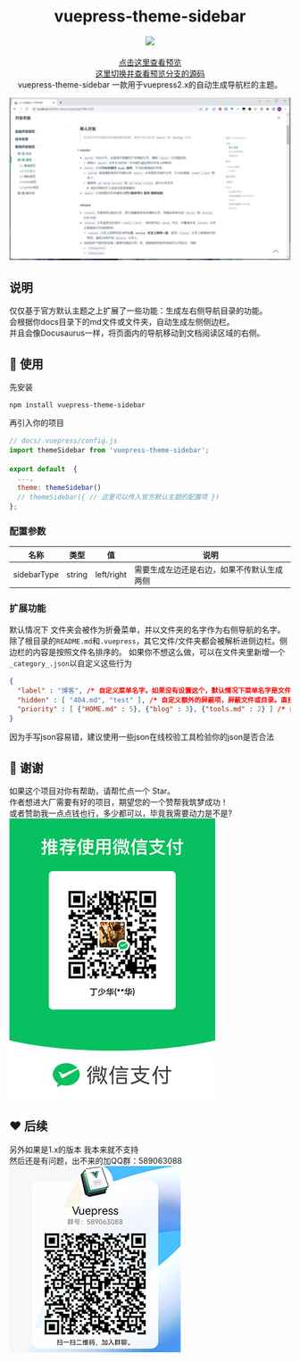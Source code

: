 <div align="center"> 
<h1>vuepress-theme-sidebar</h1>

<!-- 简体中文 | [English](./README-en.md) -->

![](https://img.shields.io/badge/vuepress_theme_sidebar-v0.0.1-brightgreen)
<br> <br>
[点击这里查看预览](https://dingshaohua-com.github.io/vuepress-theme-sidebar)    
[这里切换并查看预览分支的源码](https://github.com/dingshaohua-cn/vuepress-theme-sidebar/tree/example)  
vuepress-theme-sidebar 一款用于vuepress2.x的自动生成导航栏的主题。     


![img](https://github.com/dingshaohua-cn/vuepress-theme-sidebar/blob/main/preview/img.png?raw=true)

</div>

## 说明
仅仅基于官方默认主题之上扩展了一些功能：生成左右侧导航目录的功能。   
会根据你docs目录下的md文件或文件夹，自动生成左侧侧边栏。   
并且会像Docusaurus一样，将页面内的导航移动到文档阅读区域的右侧。   

## 🔨 使用

先安装

```shell
npm install vuepress-theme-sidebar
```

再引入你的项目

```js
// docs/.vuepress/config.js
import themeSidebar from 'vuepress-theme-sidebar';

export default  {
  ...,
  theme: themeSidebar()
  // themeSidebar({ // 这里可以传入官方默认主题的配置项 })
};
```

### 配置参数
| 名称        | 类型   | 值         | 说明                                       |
| ----------- | ------ | ---------- | ------------------------------------------ |
| sidebarType | string | left/right | 需要生成左边还是右边，如果不传默认生成两侧 |


### 扩展功能
默认情况下 文件夹会被作为折叠菜单，并以文件夹的名字作为右侧导航的名字。除了根目录的`README.md`和`.vuepress`，其它文件/文件夹都会被解析进侧边栏。侧边栏的内容是按照文件名排序的。
如果你不想这么做，可以在文件夹里新增一个`_category_.json`以自定义这些行为
```json
{
  "label" : "博客", /* 自定义菜单名字。如果没有设置这个，默认情况下菜单名字是文件夹名字 */
  "hidden" : [ "404.md", "test" ], /* 自定义额外的屏蔽项，屏蔽文件或目录。直接写名字就行，不用写斜杆。 */
  "priority" : [ {"HOME.md" : 5}, {"blog" : 3}, {"tools.md" : 2} ] /* 自定义排序优先级，优先级高的会被排到上面。没配置优先级的话默认都是1。 */
}
```
因为手写json容易错，建议使用一些json在线校验工具检验你的json是否合法


## 🤝 谢谢
如果这个项目对你有帮助，请帮忙点一个 Star。    
作者想进大厂需要有好的项目，期望您的一个赞帮我筑梦成功！   
或者赞助我一点点钱也行，多少都可以，毕竟我需要动力是不是?       
![img](https://github.com/dingshaohua-cn/vuepress-theme-sidebar/blob/main/preview/money.png?raw=true)


## ❤️ 后续    
另外如果是1.x的版本  我本来就不支持    
然后还是有问题，出不来的加QQ群：589063088    
![img](https://github.com/dingshaohua-cn/vuepress-theme-sidebar/blob/main/preview/qq.png?raw=true)

  
